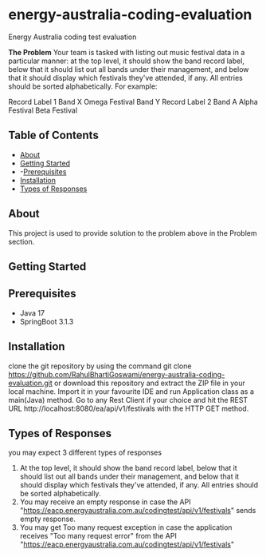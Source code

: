 # energy-australia-coding-evaluation
Energy Australia coding test evaluation

**The Problem**
Your team is tasked with listing out music festival data in a particular manner: at the top level, it should show the band record label, below that it should list out all bands under their management, and below that it should display which festivals they've attended, if any. All entries should be sorted alphabetically.
For example:

Record Label 1
Band X
Omega Festival
Band Y
Record Label 2
Band A
Alpha Festival
Beta Festival

## Table of Contents

- [About](#about)
- [Getting Started](#getting-started)
- -[Prerequisites](#prerequisites)
- [Installation](#installation)
- [Types of Responses](#types-of-responses)


## About
This project is used to provide solution to the problem above in the Problem section.

## Getting Started

## Prerequisites
- Java 17
- SpringBoot 3.1.3

## Installation
clone the git repository by using the command 
git clone https://github.com/RahulBhartiGoswami/energy-australia-coding-evaluation.git
or download this repository and extract the ZIP file in your local machine. Import it in your favourite IDE and run Application class as a main(Java) method.
Go to any Rest Client if your choice and hit the REST URL http://localhost:8080/ea/api/v1/festivals with the HTTP GET method.

## Types of Responses
you may expect 3 different types of responses
1) At the top level, it should show the band record label, below that it should list out all bands under their management, and below that it should display which festivals they've attended, if any. All entries should be sorted alphabetically.
2) You may receive an empty response in case the API "https://eacp.energyaustralia.com.au/codingtest/api/v1/festivals" sends empty response.
3) You may get Too many request exception in case the application receives "Too many request error" from the API "https://eacp.energyaustralia.com.au/codingtest/api/v1/festivals"
  
  
